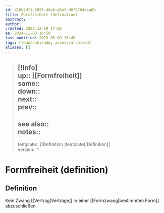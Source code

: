 ```yaml
---
id: d16b2df1-585f-40a6-a5ef-d0f5704aca6b
title: Formfreiheit (definition)
abstract: ''
author: 
created: 2022-12-19 17:05
aa: 2024-11-03 16:50
last_modified: 2023-05-09 16:45
tags: [todo/anki/add, access/archived]
aliases: []
---
```


> [!Info]  
> up:: [[Formfreiheit]]  
> same::  
> down::  
> next::  
> prev::
> ---  
> see also::  
> notes:: 
> ---
> template:: [[Definition (template)|Definition]]  
> version:: 1

# Formfreiheit (definition)

## Definition

Kein Zwang [[Vertrag|Verträge]] in einer [[Formzwang|bestimmten Form]] abzuschließen
